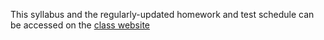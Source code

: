 This syllabus and the regularly-updated homework and test schedule can be accessed on the [class website]()